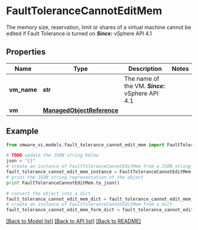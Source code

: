 # FaultToleranceCannotEditMem

The memory size, reservation, limit or shares of a virtual machine cannot be edited if Fault Tolerance is turned on  ***Since:*** vSphere API 4.1 

## Properties
Name | Type | Description | Notes
------------ | ------------- | ------------- | -------------
**vm_name** | **str** | The name of the VM.  ***Since:*** vSphere API 4.1  | 
**vm** | [**ManagedObjectReference**](ManagedObjectReference.md) |  | 

## Example

```python
from vmware_vi.models.fault_tolerance_cannot_edit_mem import FaultToleranceCannotEditMem

# TODO update the JSON string below
json = "{}"
# create an instance of FaultToleranceCannotEditMem from a JSON string
fault_tolerance_cannot_edit_mem_instance = FaultToleranceCannotEditMem.from_json(json)
# print the JSON string representation of the object
print FaultToleranceCannotEditMem.to_json()

# convert the object into a dict
fault_tolerance_cannot_edit_mem_dict = fault_tolerance_cannot_edit_mem_instance.to_dict()
# create an instance of FaultToleranceCannotEditMem from a dict
fault_tolerance_cannot_edit_mem_form_dict = fault_tolerance_cannot_edit_mem.from_dict(fault_tolerance_cannot_edit_mem_dict)
```
[[Back to Model list]](../README.md#documentation-for-models) [[Back to API list]](../README.md#documentation-for-api-endpoints) [[Back to README]](../README.md)



